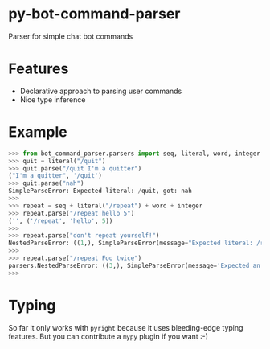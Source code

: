 # py-bot-command-parser
Parser for simple chat bot commands


# Features

- Declarative approach to parsing user commands
- Nice type inference


# Example

```py
>>> from bot_command_parser.parsers import seq, literal, word, integer
>>> quit = literal("/quit")
>>> quit.parse("/quit I'm a quitter")
("I'm a quitter", '/quit')
>>> quit.parse("nah")
SimpleParseError: Expected literal: /quit, got: nah
>>>
>>> repeat = seq + literal("/repeat") + word + integer
>>> repeat.parse("/repeat hello 5")
('', ('/repeat', 'hello', 5))
>>>
>>> repeat.parse("don't repeat yourself!")
NestedParseError: ((1,), SimpleParseError(message="Expected literal: /repeat, got: don't"))
>>>
>>> repeat.parse("/repeat Foo twice")
parsers.NestedParseError: ((3,), SimpleParseError(message='Expected an integer'))
>>>

```


# Typing

So far it only works with `pyright` because it uses bleeding-edge typing features.
But you can contribute a `mypy` plugin if you want :-)
